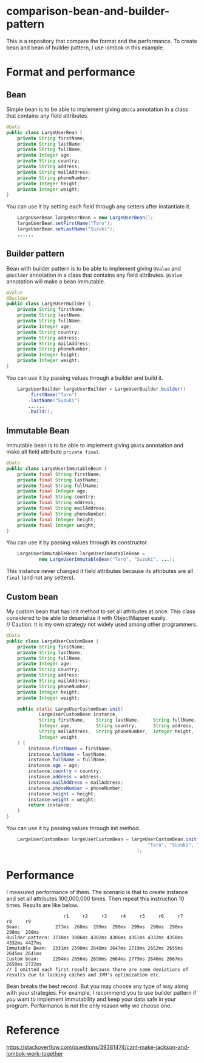 # comparison-bean-and-builder-pattern
This is a repository that compare the format and the performance.
To create bean and bean of builder pattern, I use lombok in this example.

# Format and performance

## Bean
Simple bean is to be able to implement giving `@Data` annotation in a class that contains any field attributes.

```java
@Data
public class LargeUserBean {
    private String firstName;
    private String lastName;
    private String fullName;
    private Integer age;
    private String country;
    private String address;
    private String mailAddress;
    private String phoneNumber;
    private Integer height;
    private Integer weight;
}
```

You can use it by setting each field through any setters after instantiate it.

```java
    LargeUserBean largeUserBean = new LargeUserBean();
    largeUserBean.setFirstName("Taro");
    largeUserBean.setLastName("Suzuki");
    ......
```

## Builder pattern
Bean with builder pattern is to be able to implement giving `@Value` and `@Builder` annotation in a class that contains any field attributes.
`@Value` annotation will make a bean immutable.

```java
@Value
@Builder
public class LargeUserBuilder {
    private String firstName;
    private String lastName;
    private String fullName;
    private Integer age;
    private String country;
    private String address;
    private String mailAddress;
    private String phoneNumber;
    private Integer height;
    private Integer weight;
}
```

You can use it by passing values through a builder and build it.

```java
    LargeUserBuilder largeUserBuilder = LargeUserBuilder.builder()
        .firstName("Taro")
        .lastName("Suzuki")
        ......
        .build();
```

## Immutable Bean
Immutable bean is to be able to implement giving `@Data` annotation and make all field attribute `private final`.

```java
@Data
public class LargeUserImmutableBean {
    private final String firstName;
    private final String lastName;
    private final String fullName;
    private final Integer age;
    private final String country;
    private final String address;
    private final String mailAddress;
    private final String phoneNumber;
    private final Integer height;
    private final Integer weight;
}
```

You can use it by passing values through its constructor.

```java
    LargeUserImmutableBean largeUserImmutableBean =
            new LargeUserImmutableBean("Taro", "Suzuki", ...);
```

This instance never changed it field attributes because its attributes are all `final` (and not any setters).

## Custom bean
My custom bean that has init method to set all attributes at once.
This class considered to be able to deserialize it with ObjectMapper easily.  
// Caution: It is my own strategy not widely used among other programmers.

```java
@Data
public class LargeUserCustomBean {
    private String firstName;
    private String lastName;
    private String fullName;
    private Integer age;
    private String country;
    private String address;
    private String mailAddress;
    private String phoneNumber;
    private Integer height;
    private Integer weight;

    public static LargeUserCustomBean init(
            LargeUserCustomBean instance,
            String firstName,    String lastName,     String fullName,
            Integer age,         String country,      String address,
            String mailAddress,  String phoneNumber,  Integer height,
            Integer weight
    ) {
        instance.firstName = firstName;
        instance.lastName = lastName;
        instance.fullName = fullName;
        instance.age = age;
        instance.country = country;
        instance.address = address;
        instance.mailAddress = mailAddress;
        instance.phoneNumber = phoneNumber;
        instance.height = height;
        instance.weight = weight;
        return instance;
    }
}
```

You can use it by passing values through init method.

```java
    LargeUserCustomBean largeUserCustomBean = largeUserCustomBean.init(new LargeUserCustomBean(),
                                                    "Taro", "Suzuki", "Taro Suzuki", ......
                                                );
```

# Performance
I measured performance of them.
The scenario is that to create instance and set all attributes 100,000,000 times.
Then repeat this instruction 10 times.
Results are like below.

```
                     r1     r2     r3     r4     r5     r6     r7     r8     r9
Bean:             273ms  268ms  299ms  298ms  299ms  290ms  298ms  298ms  298ms
Builder pattern: 3738ms 3806ms 4302ms 4306ms 4351ms 4332ms 4350ms 4332ms 4427ms
Immutable Bean:  2331ms 2590ms 2648ms 2647ms 2719ms 2652ms 2655ms 2645ms 2641ms
Custom bean:     2294ms 2656ms 2690ms 2664ms 2779ms 2646ms 2667ms 2650ms 2722ms
// I omitted each first result because there are some deviations of results due to lacking caches and JVM's optimization etc.
```

Bean breaks the best record.
But you may choose any type of way along with your strategies.
For example, I recommend you to use builder pattern if you want to implement immutability and keep your data safe in your program.
Performance is not the only reason why we choose one.

# Reference
https://stackoverflow.com/questions/39381474/cant-make-jackson-and-lombok-work-together
